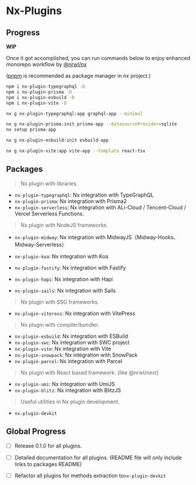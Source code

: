 # Nx-Plugins

## Progress

**WIP**

Once it got accomplished, you can run commands below to enjoy enhanced monorepo workflow by [@nrwl/nx](https://nx.dev/)

([pnpm](https://github.com/pnpm/pnpm) is recommended as package manager in nx project.)

```bash
npm i nx-plugin-typegraphql -D
npm i nx-plugin-prisma -D
npm i nx-plugin-esbuild -D
npm i nx-plugin-vite -D

nx g nx-plugin-typegraphql:app graphql-app --minimal

nx g nx-plugin-prisma:init prisma-app --datasourceProvider=sqlite
nx setup prisma-app

nx g nx-plugin-esbuild:init esbuild-app

nx g nx-plugin-vite:app vite-app --template react-tsx
```

## Packages

> Nx plugin with libraries.

- `nx-plugin-typegraphql`: Nx integration with TypeGraphQL
- `nx-plugin-prisma`: Nx integration with Prisma2
- `nx-plugin-serverless`: Nx integration with ALi-Cloud / Tencent-Cloud / Vercel Serverless Functions.



> Nx plugin with NodeJS frameworks.

- `nx-plugin-midway`: Nx integration with MidwayJS（Midway-Hooks、Midway-Serverless）

- `nx-plugin-koa`: Nx integration with Koa

- `nx-plugin-fastify`: Nx integration with Fastify

- `nx-plugin-hapi`: Nx integration with Hapi

- `nx-plugin-sails`: Nx integration with Sails

  

> Nx plugin with SSG frameworks.

- `nx-plugin-viteress`: Nx integration with VitePress



> Nx plugin with compiler/bundler.

- `nx-plugin-esbuild`: Nx integration with ESBuild
- `nx-plugin-swc`: Nx integration with SWC project
- `nx-plugin-vite`: Nx integration with Vite
- `nx-plugin-snowpack`: Nx integration with SnowPack
- `nx-plugin-parcel`: Nx integration with Parcel



> Nx plugin with React based framework. (like @nrwl/next)

- `nx-plugin-umi`: Nx integration with UmiJS
- `nx-plugin-blitz`: Nx integration with BlitzJS

> Useful utilities in Nx plugin development.

- `nx-plugin-devkit`

### 

## Global Progress

- [ ] Release 0.1.0 for all plugins.
- [ ] Detailed documentation for all plugins. (README file will only include links to packages README)
- [ ] Refactor all plugins for methods extraction to`nx-plugin-devkit`


